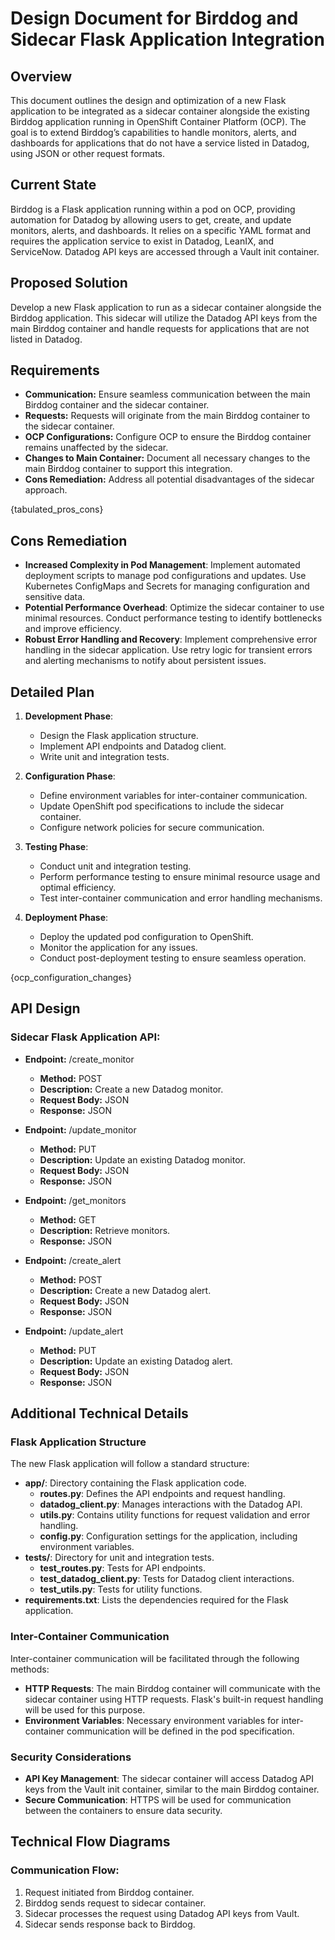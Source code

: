 
# Design Document for Birddog and Sidecar Flask Application Integration

## Overview
This document outlines the design and optimization of a new Flask application to be integrated as a sidecar container alongside the existing Birddog application running in OpenShift Container Platform (OCP). The goal is to extend Birddog’s capabilities to handle monitors, alerts, and dashboards for applications that do not have a service listed in Datadog, using JSON or other request formats.

## Current State
Birddog is a Flask application running within a pod on OCP, providing automation for Datadog by allowing users to get, create, and update monitors, alerts, and dashboards. It relies on a specific YAML format and requires the application service to exist in Datadog, LeanIX, and ServiceNow. Datadog API keys are accessed through a Vault init container.

## Proposed Solution
Develop a new Flask application to run as a sidecar container alongside the Birddog application. This sidecar will utilize the Datadog API keys from the main Birddog container and handle requests for applications that are not listed in Datadog.

## Requirements
- **Communication:** Ensure seamless communication between the main Birddog container and the sidecar container.
- **Requests:** Requests will originate from the main Birddog container to the sidecar container.
- **OCP Configurations:** Configure OCP to ensure the Birddog container remains unaffected by the sidecar.
- **Changes to Main Container:** Document all necessary changes to the main Birddog container to support this integration.
- **Cons Remediation:** Address all potential disadvantages of the sidecar approach.

{tabulated_pros_cons}

## Cons Remediation
- **Increased Complexity in Pod Management**: Implement automated deployment scripts to manage pod configurations and updates. Use Kubernetes ConfigMaps and Secrets for managing configuration and sensitive data.
- **Potential Performance Overhead**: Optimize the sidecar container to use minimal resources. Conduct performance testing to identify bottlenecks and improve efficiency.
- **Robust Error Handling and Recovery**: Implement comprehensive error handling in the sidecar application. Use retry logic for transient errors and alerting mechanisms to notify about persistent issues.

## Detailed Plan

1. **Development Phase**:
   - Design the Flask application structure.
   - Implement API endpoints and Datadog client.
   - Write unit and integration tests.

2. **Configuration Phase**:
   - Define environment variables for inter-container communication.
   - Update OpenShift pod specifications to include the sidecar container.
   - Configure network policies for secure communication.

3. **Testing Phase**:
   - Conduct unit and integration testing.
   - Perform performance testing to ensure minimal resource usage and optimal efficiency.
   - Test inter-container communication and error handling mechanisms.

4. **Deployment Phase**:
   - Deploy the updated pod configuration to OpenShift.
   - Monitor the application for any issues.
   - Conduct post-deployment testing to ensure seamless operation.

{ocp_configuration_changes}

## API Design

### Sidecar Flask Application API:
- **Endpoint:** /create_monitor
  - **Method:** POST
  - **Description:** Create a new Datadog monitor.
  - **Request Body:** JSON
  - **Response:** JSON

- **Endpoint:** /update_monitor
  - **Method:** PUT
  - **Description:** Update an existing Datadog monitor.
  - **Request Body:** JSON
  - **Response:** JSON

- **Endpoint:** /get_monitors
  - **Method:** GET
  - **Description:** Retrieve monitors.
  - **Response:** JSON

- **Endpoint:** /create_alert
  - **Method:** POST
  - **Description:** Create a new Datadog alert.
  - **Request Body:** JSON
  - **Response:** JSON

- **Endpoint:** /update_alert
  - **Method:** PUT
  - **Description:** Update an existing Datadog alert.
  - **Request Body:** JSON
  - **Response:** JSON

## Additional Technical Details

### Flask Application Structure
The new Flask application will follow a standard structure:

- **app/**: Directory containing the Flask application code.
  - **routes.py**: Defines the API endpoints and request handling.
  - **datadog_client.py**: Manages interactions with the Datadog API.
  - **utils.py**: Contains utility functions for request validation and error handling.
  - **config.py**: Configuration settings for the application, including environment variables.
- **tests/**: Directory for unit and integration tests.
  - **test_routes.py**: Tests for API endpoints.
  - **test_datadog_client.py**: Tests for Datadog client interactions.
  - **test_utils.py**: Tests for utility functions.
- **requirements.txt**: Lists the dependencies required for the Flask application.

### Inter-Container Communication
Inter-container communication will be facilitated through the following methods:

- **HTTP Requests**: The main Birddog container will communicate with the sidecar container using HTTP requests. Flask's built-in request handling will be used for this purpose.
- **Environment Variables**: Necessary environment variables for inter-container communication will be defined in the pod specification.

### Security Considerations
- **API Key Management**: The sidecar container will access Datadog API keys from the Vault init container, similar to the main Birddog container.
- **Secure Communication**: HTTPS will be used for communication between the containers to ensure data security.

## Technical Flow Diagrams

### Communication Flow:
1. Request initiated from Birddog container.
2. Birddog sends request to sidecar container.
3. Sidecar processes the request using Datadog API keys from Vault.
4. Sidecar sends response back to Birddog.
